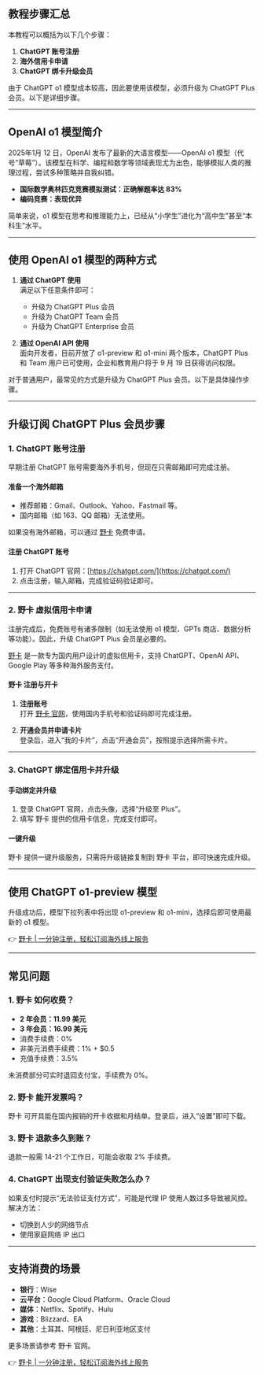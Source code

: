 ## 教程步骤汇总

本教程可以概括为以下几个步骤：

1. **ChatGPT 账号注册**  
2. **海外信用卡申请**  
3. **ChatGPT 绑卡升级会员**  

由于 ChatGPT o1 模型成本较高，因此要使用该模型，必须升级为 ChatGPT Plus 会员。以下是详细步骤。

---

## OpenAI o1 模型简介

2025年1月 12 日，OpenAI 发布了最新的大语言模型——OpenAI o1 模型（代号“草莓”）。该模型在科学、编程和数学等领域表现尤为出色，能够模拟人类的推理过程，尝试多种策略并自我纠错。

- **国际数学奥林匹克竞赛模拟测试：正确解题率达 83%**
- **编码竞赛：表现优异**

简单来说，o1 模型在思考和推理能力上，已经从“小学生”进化为“高中生”甚至“本科生”水平。

---

## 使用 OpenAI o1 模型的两种方式

1. **通过 ChatGPT 使用**  
   满足以下任意条件即可：
   - 升级为 ChatGPT Plus 会员
   - 升级为 ChatGPT Team 会员
   - 升级为 ChatGPT Enterprise 会员

2. **通过 OpenAI API 使用**  
   面向开发者，目前开放了 o1-preview 和 o1-mini 两个版本，ChatGPT Plus 和 Team 用户已可使用，企业和教育用户将于 9 月 19 日获得访问权限。

对于普通用户，最常见的方式是升级为 ChatGPT Plus 会员。以下是具体操作步骤。

---

## 升级订阅 ChatGPT Plus 会员步骤

### 1. ChatGPT 账号注册

早期注册 ChatGPT 账号需要海外手机号，但现在只需邮箱即可完成注册。

#### 准备一个海外邮箱

- 推荐邮箱：Gmail、Outlook、Yahoo、Fastmail 等。  
- 国内邮箱（如 163、QQ 邮箱）无法使用。

如果没有海外邮箱，可以通过 [野卡](https://bit.ly/bewildcard) 免费申请。

#### 注册 ChatGPT 账号

1. 打开 ChatGPT 官网：[https://chatgpt.com/](https://chatgpt.com/)  
2. 点击注册，输入邮箱，完成验证码验证即可。

---

### 2. 野卡 虚拟信用卡申请

注册完成后，免费账号有诸多限制（如无法使用 o1 模型、GPTs 商店、数据分析等功能）。因此，升级 ChatGPT Plus 会员是必要的。

[野卡](https://bit.ly/bewildcard) 是一款专为国内用户设计的虚拟信用卡，支持 ChatGPT、OpenAI API、Google Play 等多种海外服务支付。

#### 野卡 注册与开卡

1. **注册账号**  
   打开 [野卡 官网](https://bit.ly/bewildcard)，使用国内手机号和验证码即可完成注册。

2. **开通会员并申请卡片**  
   登录后，进入“我的卡片”，点击“开通会员”，按照提示选择所需卡片。

---

### 3. ChatGPT 绑定信用卡并升级

#### 手动绑定并升级

1. 登录 ChatGPT 官网，点击头像，选择“升级至 Plus”。  
2. 填写 野卡 提供的信用卡信息，完成支付即可。

#### 一键升级

野卡 提供一键升级服务，只需将升级链接复制到 野卡 平台，即可快速完成升级。

---

## 使用 ChatGPT o1-preview 模型

升级成功后，模型下拉列表中将出现 o1-preview 和 o1-mini，选择后即可使用最新的 o1 模型。

👉 [野卡 | 一分钟注册，轻松订阅海外线上服务](https://bit.ly/bewildcard)

---

## 常见问题

### 1. 野卡 如何收费？

- **2 年会员：11.99 美元**  
- **3 年会员：16.99 美元**  
- 消费手续费：0%  
- 非美元消费手续费：1% + $0.5  
- 充值手续费：3.5%  

未消费部分可实时退回支付宝，手续费为 0%。

### 2. 野卡 能开发票吗？

野卡 可开具能在国内报销的开卡收据和月结单。登录后，进入“设置”即可下载。

### 3. 野卡 退款多久到账？

退款一般需 14-21 个工作日，可能会收取 2% 手续费。

### 4. ChatGPT 出现支付验证失败怎么办？

如果支付时提示“无法验证支付方式”，可能是代理 IP 使用人数过多导致被风控。解决方法：
- 切换到人少的网络节点
- 使用家庭网络 IP 出口

---

## 支持消费的场景

- **银行**：Wise  
- **云平台**：Google Cloud Platform、Oracle Cloud  
- **媒体**：Netflix、Spotify、Hulu  
- **游戏**：Blizzard、EA  
- **其他**：土耳其、阿根廷、尼日利亚地区支付  

更多场景请参考 野卡 官网。

👉 [野卡 | 一分钟注册，轻松订阅海外线上服务](https://bit.ly/bewildcard)